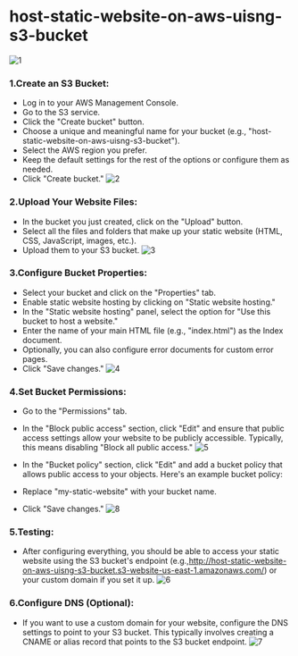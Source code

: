 # host-static-website-on-aws-uisng-s3-bucket
![1](https://github.com/panwar100/host_static_website_on_aws/assets/134361823/f23d5b62-7b9c-4244-9412-7d74e3a264ca)

### 1.Create an S3 Bucket:
* Log in to your AWS Management Console.
* Go to the S3 service.
* Click the "Create bucket" button.
* Choose a unique and meaningful name for your bucket (e.g., "host-static-website-on-aws-uisng-s3-bucket").
* Select the AWS region you prefer.
* Keep the default settings for the rest of the options or configure them as needed.
* Click "Create bucket."
![2](https://github.com/panwar100/host_static_website_on_aws/assets/134361823/94ba5917-b147-4f69-b839-59281583434f)


### 2.Upload Your Website Files:
* In the bucket you just created, click on the "Upload" button.
* Select all the files and folders that make up your static website (HTML, CSS, JavaScript, images, etc.).
* Upload them to your S3 bucket.
![3](https://github.com/panwar100/host_static_website_on_aws/assets/134361823/a5f551b6-9dcb-41f3-81f6-5fae8cc48459)


### 3.Configure Bucket Properties:
* Select your bucket and click on the "Properties" tab.
* Enable static website hosting by clicking on "Static website hosting."
* In the "Static website hosting" panel, select the option for "Use this bucket to host a website."
* Enter the name of your main HTML file (e.g., "index.html") as the Index document.
* Optionally, you can also configure error documents for custom error pages.
* Click "Save changes."
![4](https://github.com/panwar100/host_static_website_on_aws/assets/134361823/7ac1263f-de01-4da8-b0a6-325dbe428a1a)


### 4.Set Bucket Permissions:
* Go to the "Permissions" tab.
* In the "Block public access" section, click "Edit" and ensure that public access settings allow your website to be publicly accessible. Typically, this means disabling "Block all public access."
![5](https://github.com/panwar100/host_static_website_on_aws/assets/134361823/6bed7190-9f93-40d0-98a7-86127b8c3f7a)

* In the "Bucket policy" section, click "Edit" and add a bucket policy that allows public access to your objects. Here's an example bucket policy:
* Replace "my-static-website" with your bucket name.
* Click "Save changes."
![8](https://github.com/panwar100/host_static_website_on_aws/assets/134361823/c0141461-c923-4f45-a064-57cebe9f366c)


### 5.Testing:
* After configuring everything, you should be able to access your static website using the S3 bucket's endpoint (e.g.,http://host-static-website-on-aws-uisng-s3-bucket.s3-website-us-east-1.amazonaws.com/) or your custom domain if you set it up.
![6](https://github.com/panwar100/host_static_website_on_aws/assets/134361823/fd84fb7e-b6eb-49d5-82de-7ba11fd5216d)

### 6.Configure DNS (Optional):
* If you want to use a custom domain for your website, configure the DNS settings to point to your S3 bucket. This typically involves creating a CNAME or alias record that points to the S3 bucket endpoint.
![7](https://github.com/panwar100/host_static_website_on_aws/assets/134361823/4683ae81-6ca5-47db-b5cf-b4cb9004bc15)


